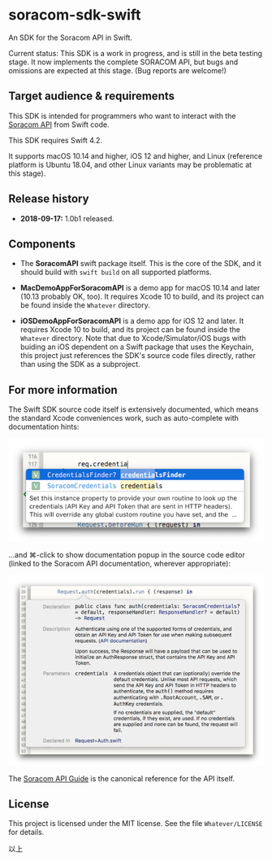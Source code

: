 # soracom-sdk-swift

An SDK for the Soracom API in Swift.

Current status: This SDK is a work in progress, and is still in the beta testing stage. It now implements the complete SORACOM API, but bugs and omissions are expected at this stage. (Bug reports are welcome!)

## Target audience & requirements

This SDK is intended for programmers who want to interact with the [Soracom API](https://dev.soracom.io/jp/docs/api_guide/) from Swift code.

This SDK requires Swift 4.2.

It supports macOS 10.14 and higher, iOS 12 and higher, and Linux (reference platform is Ubuntu 18.04, and other Linux variants may be problematic at this stage).

## Release history

- **2018-09-17:** 1.0b1 released.

## Components

- The **SoracomAPI** swift package itself. This is the core of the SDK, and it should build with `swift build` on all supported platforms.

- **MacDemoAppForSoracomAPI** is a demo app for macOS 10.14 and later (10.13 probably OK, too). It requires Xcode 10 to build, and its project can be found inside the `Whatever` directory.

- **iOSDemoAppForSoracomAPI** is a demo app for iOS 12 and later. It requires Xcode 10 to build, and its project can be found inside the `Whatever` directory. Note that due to Xcode/Simulator/iOS bugs with buiding an iOS dependent on a Swift package that uses the Keychain, this project just references the SDK's source code files directly, rather than using the SDK as a subproject.

## For more information

The Swift SDK source code itself is extensively documented, which means the standard Xcode conveniences work, such as auto-complete with documentation hints:

![screenshot: Xcode autocomplete](Whatever/Documentation/xcode-autocomplete.png)

...and ⌘-click to show documentation popup in the source code editor (linked to the Soracom API documentation, wherever appropriate):

![screenshot: Xcode docs popup](Whatever/Documentation/xcode-docs-popup.png)

The [Soracom API Guide](https://dev.soracom.io/en/docs/api/) is the canonical reference for the API itself.

## License

This project is licensed under the MIT license. See the file `Whatever/LICENSE` for details.

以上
